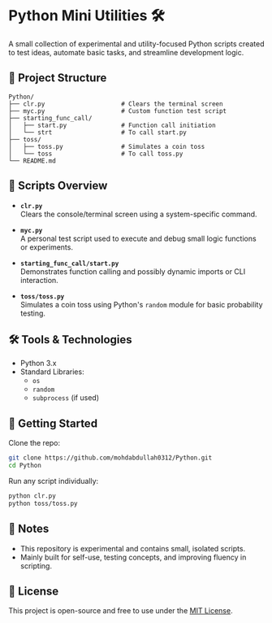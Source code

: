 # Python Mini Utilities 🛠️

A small collection of experimental and utility-focused Python scripts created to test ideas, automate basic tasks, and streamline development logic.

## 📁 Project Structure

```
Python/
├── clr.py                     # Clears the terminal screen
├── myc.py                     # Custom function test script
├── starting_func_call/
│   ├── start.py               # Function call initiation
│   └── strt                   # To call start.py
├── toss/
│   ├── toss.py                # Simulates a coin toss
│   └── toss                   # To call toss.py
└── README.md
```

## 🧩 Scripts Overview

- **`clr.py`**  
  Clears the console/terminal screen using a system-specific command.

- **`myc.py`**  
  A personal test script used to execute and debug small logic functions or experiments.

- **`starting_func_call/start.py`**  
  Demonstrates function calling and possibly dynamic imports or CLI interaction.

- **`toss/toss.py`**  
  Simulates a coin toss using Python's `random` module for basic probability testing.

## 🛠️ Tools & Technologies

- Python 3.x
- Standard Libraries:
  - `os`
  - `random`
  - `subprocess` (if used)

## 🚀 Getting Started

Clone the repo:

```bash
git clone https://github.com/mohdabdullah0312/Python.git
cd Python
```

Run any script individually:

```bash
python clr.py
python toss/toss.py
```

## 📌 Notes

- This repository is experimental and contains small, isolated scripts.
- Mainly built for self-use, testing concepts, and improving fluency in scripting.

## 📄 License

This project is open-source and free to use under the [MIT License](LICENSE).
